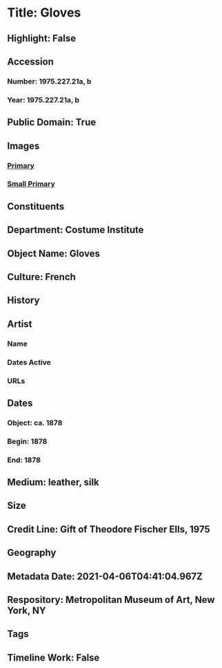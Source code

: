 # Title: Gloves
## Highlight: False
## Accession
### Number: 1975.227.21a, b
### Year: 1975.227.21a, b
## Public Domain: True
## Images
### [Primary](https://images.metmuseum.org/CRDImages/ci/original/1975.227.21ab.jpg)
### [Small Primary](https://images.metmuseum.org/CRDImages/ci/web-large/1975.227.21ab.jpg)
## Constituents
## Department: Costume Institute
## Object Name: Gloves
## Culture: French
## History
## Artist
### Name
### Dates Active
### URLs
## Dates
### Object: ca. 1878
### Begin: 1878
### End: 1878
## Medium: leather, silk
## Size
## Credit Line: Gift of Theodore Fischer Ells, 1975
## Geography
## Metadata Date: 2021-04-06T04:41:04.967Z
## Respository: Metropolitan Museum of Art, New York, NY
## Tags
## Timeline Work: False